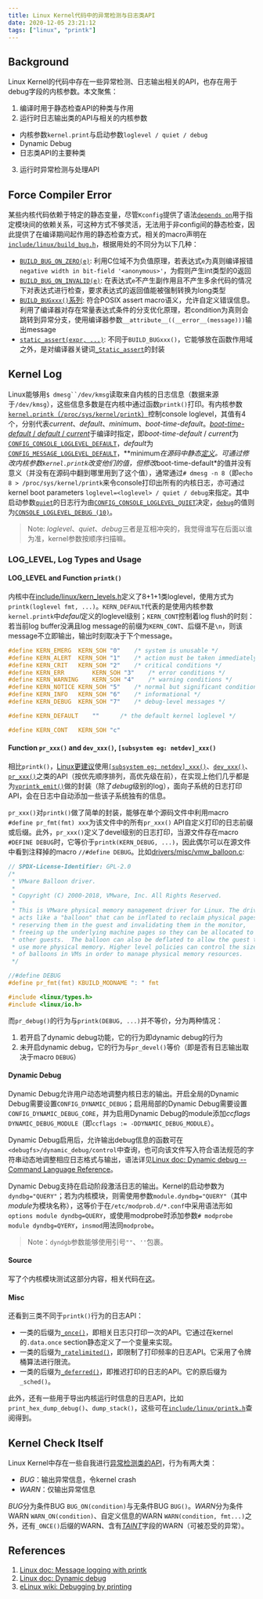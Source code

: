 ```yaml
---
title: Linux Kernel代码中的异常检测与日志类API
date: 2020-12-05 23:21:12
tags: ["linux", "printk"]
---
```


## Background

Linux Kernel的代码中存在一些异常检测、日志输出相关的API，也存在用于debug字段的内核参数。本文聚焦：

1. 编译时用于静态检查API的种类与作用
2. 运行时日志输出类的API与相关的内核参数
  - 内核参数`kernel.print`与启动参数`loglevel / quiet / debug`
  - Dynamic Debug
  - 日志类API的主要种类
3. 运行时异常检测与处理API

## Force Compiler Error

某些内核代码依赖于特定的静态变量，尽管`Kconfig`提供了语法[`depends on`][1]用于指定模块间的依赖关系，可这种方式不够灵活，无法用于非config间的静态检查，因此提供了在编译期间起作用的静态检查方式，相关的macro声明在[`include/linux/build_bug.h`][2]，根据用处的不同分为以下几种：

- [`BUILD_BUG_ON_ZERO(e)`][3]: 利用C位域不为负值原理，若表达式`e`为真则编译报错`negative width in bit-field '<anonymous>'`，为假则产生int类型的0返回
- [`BUILD_BUG_ON_INVALID(e)`][4]: 在表达式`e`不产生副作用且不产生多余代码的情况下对表达式进行检查，要求表达式的返回值能被强制转换为long类型
- [`BUILD_BUGxxx()`系列][5]: 符合POSIX assert macro语义，允许自定义错误信息。利用了编译器对存在常量表达式条件的分支优化原理，若condition为真则会跳转到异常分支，使用编译器参数`__attribute__((__error__(message)))`输出message
- [`static_assert(expr, ...)`][6]: 不同于`BUILD_BUGxxx()`，它能够放在函数作用域之外，是对编译器关键词[`_Static_assert`][7]的封装

## Kernel Log

Linux能够用`$ dmesg``/dev/kmsg`读取来自内核的日志信息（数据来源于`/dev/kmsg`），这些信息多数是在内核中通过函数`printk()`打印。有内核参数[`kernel.printk`（`/proc/sys/kernel/printk`）][8]控制console loglevel，其值有4个，分别代表*current*、*default*、*minimum*、*boot-time-default*。[*boot-time-default* / *default* / *current*][9]于编译时指定，即*boot-time-default* / *current*为[`CONFIG_CONSOLE_LOGLEVEL_DEFAULT`][10]，*default*为[`CONFIG_MESSAGE_LOGLEVEL_DEFAULT`][11]，**minimum*在源码中静态[定义][12]。可通过修改内核参数`kernel.printk`改变他们的值，但修改*boot-time-default*的值并没有意义（并没有在源码中翻到哪里用到了这个值），通常通过`# dmesg -n 8`（即`echo 8 > /proc/sys/kernel/printk`来令console打印出所有的内核日志，亦可通过kernel boot parameters `loglevel=<loglevel> / quiet / debug`来指定。其中启动参数[`quiet`][27]的日志行为由[`CONFIG_CONSOLE_LOGLEVEL_QUIET`][28]决定，[`debug`][30]的值则为[`CONSOLE_LOGLEVEL_DEBUG (10)`][29]。

> Note: *loglevel*、*quiet*、*debug*三者是互相冲突的，我觉得谁写在后面以谁为准，kernel参数按顺序扫描嘛。

### LOG_LEVEL, Log Types and Usage

#### LOG_LEVEL and Function `printk()`

内核中在[include/linux/kern_levels.h][13]定义了8+1+1类loglevel，使用方式为`printk(loglevel fmt, ...)`。`KERN_DEFAULT`代表的是使用内核参数`kernel.printk`中*defaul*定义的loglevel级别；`KERN_CONT`控制着log flush的时刻：若当前log buffer没满且log message的前缀为`KERN_CONT`、后缀不是`\n`，则该message不立即输出，输出时刻取决于下个message。

```c
#define KERN_EMERG	KERN_SOH "0"	/* system is unusable */
#define KERN_ALERT	KERN_SOH "1"	/* action must be taken immediately */
#define KERN_CRIT	KERN_SOH "2"	/* critical conditions */
#define KERN_ERR		KERN_SOH "3"	/* error conditions */
#define KERN_WARNING	KERN_SOH "4"	/* warning conditions */
#define KERN_NOTICE	KERN_SOH "5"	/* normal but significant condition */
#define KERN_INFO	KERN_SOH "6"	/* informational */
#define KERN_DEBUG	KERN_SOH "7"	/* debug-level messages */

#define KERN_DEFAULT	""		/* the default kernel loglevel */

#define KERN_CONT	KERN_SOH "c"
```

#### Function `pr_xxx()` and `dev_xxx()`, `[subsystem eg: netdev]_xxx()`

相比`printk()`，[Linux更建议][14]使用[`[subsystem eg: netdev]_xxx()`][15]、[`dev_xxx()`][16]、[`pr_xxx()`][17]之类的API（按优先顺序排列，高优先级在前），在实现上他们几乎都是为[`vprintk_emit()`][18]做的封装（除了*debug*级别的log），面向子系统的日志打印API，会在日志中自动添加一些该子系统独有的信息。

`pr_xxx()`对`printk()`做了简单的封装，能够在单个源码文件中利用macro `#define pr_fmt(fmt) xxx`为该文件中的所有`pr_xxx()` API自定义打印的日志前缀或后缀。此外，`pr_xxx()`定义了devel级别的日志打印，当源文件存在macro `#DEFINE DEBUG`时，它等价于`printk(KERN_DEBUG, ...)`，因此偶尔可以在源文件中看到注释掉的macro `//#define DEBUG`。比如[drivers/misc/vmw_balloon.c][19]:

```c
// SPDX-License-Identifier: GPL-2.0
/*
 * VMware Balloon driver.
 *
 * Copyright (C) 2000-2018, VMware, Inc. All Rights Reserved.
 *
 * This is VMware physical memory management driver for Linux. The driver
 * acts like a "balloon" that can be inflated to reclaim physical pages by
 * reserving them in the guest and invalidating them in the monitor,
 * freeing up the underlying machine pages so they can be allocated to
 * other guests.  The balloon can also be deflated to allow the guest to
 * use more physical memory. Higher level policies can control the sizes
 * of balloons in VMs in order to manage physical memory resources.
 */

//#define DEBUG
#define pr_fmt(fmt) KBUILD_MODNAME ": " fmt

#include <linux/types.h>
#include <linux/io.h>
```

而`pr_debug()`的行为与`printk(DEBUG, ...)`并不等价，分为两种情况：

1. 若开启了dynamic debug功能，它的行为即dynamic debug的行为
2. 未开启dynamic debug，它的行为与`pr_devel()`等价（即是否有日志输出取决于macro `DEBUG`）

#### Dynamic Debug

Dynamic Debug允许用户动态地调整内核日志的输出。开启全局的Dynamic Debug需要设置`CONFIG_DYNAMIC_DEBUG`；启用局部的Dynamic Debug需要设置`CONFIG_DYNAMIC_DEBUG_CORE`，并为启用Dynamic Debug的module添加*ccflags* `DYNAMIC_DEBUG_MODULE`（即`ccflags := -DDYNAMIC_DEBUG_MODULE`）。

Dynamic Debug启用后，允许输出debug信息的函数可在`<debugfs>/dynamic_debug/control`中查询，也可向该文件写入符合语法规范的字符串动态地调整相应日志格式与输出，语法详见[Linux doc: Dynamic debug -- Command Language Reference][21]。

Dynamic Debug支持在启动阶段激活日志的输出。Kernel的启动参数为`dyndbg="QUERY"`；若为内核模块，则需使用参数`module.dyndbg="QUERY"`（其中*module*为模块名称），这等价于在`/etc/modprob.d/*.conf`中采用语法形如`options module dyndbg=QUERY`，或使用modprobe时添加参数`# modprobe module dyndbg=QYERY`，`insmod`用法同`modprobe`。

> Note：`dyndgb`参数能够使用引号`""`、`''`包裹。

#### Source

写了个内核模块测试这部分内容，相关代码在[这](https://gist.github.com/time-river/fff83f3db1b1c9c01168d029aa28a7c7)。

#### Misc

还看到三类不同于`printk()`行为的日志API：

- 一类的后缀为[`_once()`][23]，即相关日志只打印一次的API。它通过在kernel的`.data.once` section静态定义了一个变量来实现。
- 一类的后缀为[`_ratelimited()`][24]，即限制了打印频率的日志API。它采用了令牌桶算法进行限流。
- 一类的后缀为[`_deferred()`][25]，即推迟打印的日志的API。它的原后缀为`_sched()`。

此外，还有一些用于导出内核运行时信息的日志API，比如`print_hex_dump_debug()`、`dump_stack()`，这些可在[`include/linux/printk.h`][26]查阅得到。

## Kernel Check Itself

Linux Kernel中存在一些自我进行[异常检测类的API][31]，行为有两大类：

- *BUG*：输出异常信息，令kernel crash
- *WARN*：仅输出异常信息

*BUG*分为条件BUG `BUG_ON(condition)`与无条件BUG `BUG()`。*WARN*分为条件WARN `WARN_ON(condition)`、自定义信息的WARN `WARN(condition, fmt...)`之外，还有`_ONCE()`后缀的WARN、含有[*TAINT*][32]字段的WARN（可被忍受的异常）。

## References

1. [Linux doc: Message logging with printk][8]
2. [Linux doc: Dynamic debug][20]
3. [eLinux wiki: Debugging by printing][22]

[1]: https://github.com/torvalds/linux/blob/v5.9/fs/Kconfig#L66
[2]: https://github.com/torvalds/linux/blob/v5.9/include/linux/build_bug.h
[3]: https://github.com/torvalds/linux/commit/8c87df457cb58fe75b9b893007917cf8095660a0
[4]: https://github.com/torvalds/linux/commit/baf05aa9271bdbc07d3160035a231abc5fbd429a
[5]: https://github.com/torvalds/linux/commit/9a8ab1c39970a4938a72d94e6fd13be88a797590
[6]: https://github.com/torvalds/linux/commit/6bab69c65013bed5fce9f101a64a84d0385b3946
[7]: https://gcc.gnu.org/wiki/C11Status
[8]: https://www.kernel.org/doc/html/latest/core-api/printk-basics.html
[9]: https://github.com/torvalds/linux/blob/v5.9/kernel/printk/printk.c#L64
[10]: https://github.com/torvalds/linux/blob/v5.9/include/linux/printk.h#L60
[11]: https://github.com/torvalds/linux/blob/v5.9/include/linux/printk.h#L48
[12]: https://github.com/torvalds/linux/blob/v5.9/include/linux/printk.h#L52
[13]: https://github.com/torvalds/linux/blob/v5.9/include/linux/kern_levels.h
[14]: https://github.com/torvalds/linux/blob/v5.9/scripts/checkpatch.pl#L4261
[15]: https://github.com/torvalds/linux/blob/v5.9/include/linux/netdevice.h#L4979
[16]: https://github.com/torvalds/linux/blob/v5.9/include/linux/dev_printk.h#L33
[17]: https://github.com/torvalds/linux/blob/v5.9/include/linux/printk.h#L308
[18]: https://github.com/torvalds/linux/blob/v5.9/kernel/printk/printk.c#L1987
[19]: https://github.com/torvalds/linux/blob/v5.9/drivers/misc/vmw_balloon.c#L16
[20]: https://www.kernel.org/doc/html/latest/admin-guide/dynamic-debug-howto.html
[21]: https://www.kernel.org/doc/html/latest/admin-guide/dynamic-debug-howto.html#command-language-reference
[22]: https://elinux.org/Debugging_by_printing
[23]: https://github.com/torvalds/linux/commit/f036be96dd9ce442ffb9ab33e3c165f5178815c0
[24]: https://github.com/torvalds/linux/commit/8a64f336bc1d4aa203b138d29d5a9c414a9fbb47
[25]: https://github.com/torvalds/linux/commit/3ccf3e8306156a28213adc720aba807e9a901ad5
[26]: https://github.com/torvalds/linux/blob/master/include/linux/printk.h
[27]: https://github.com/torvalds/linux/blob/master/init/main.c#L238
[28]: https://github.com/torvalds/linux/blob/v5.9/include/linux/printk.h#L61
[29]: https://github.com/torvalds/linux/blob/v5.9/include/linux/printk.h#L53
[30]: https://github.com/torvalds/linux/blob/master/init/main.c#L232
[31]: https://github.com/torvalds/linux/blob/master/include/asm-generic/bug.h
[32]: https://github.com/torvalds/linux/commit/b2be05273a1744d175bf4b67f6665637bb9ac7a8